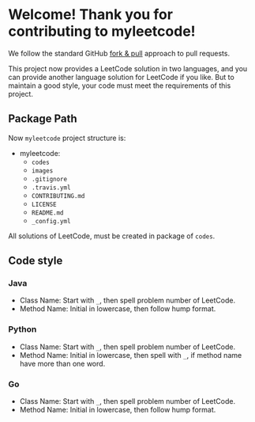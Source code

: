 # Welcome! Thank you for contributing to myleetcode!

We follow the standard GitHub [fork & pull](https://help.github.com/en/github/collaborating-with-issues-and-pull-requests/about-pull-requests#fork--pull) approach to pull requests.

This project now provides a LeetCode solution in two languages, and you can provide another language solution for LeetCode if you like. But to maintain a good style, your code must meet the requirements of this project.

## Package Path

 Now `myleetcode` project structure is:

- myleetcode:
  - `codes`	
  - `images`	
  - `.gitignore`
  - `.travis.yml`	
  - `CONTRIBUTING.md`
  - `LICENSE`
  - `README.md`	
  - `_config.yml`

All solutions of LeetCode, must be created in package of `codes`.

## Code style

### Java

- Class Name: Start with `_`, then spell problem number of LeetCode.
- Method Name: Initial in lowercase, then follow hump format.

### Python

- Class Name: Start with `_`, then spell problem number of LeetCode.
- Method Name: Initial in lowercase, then spell with `_`, if method name have more than one word.

### Go

- Class Name: Start with `_`, then spell problem number of LeetCode.
- Method Name: Initial in lowercase, then follow hump format.


















